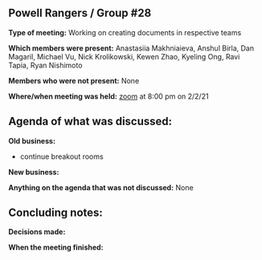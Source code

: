 ## Powell Rangers / Group #28

**Type of meeting:** Working on creating documents in respective teams

**Which members were present:** Anastasiia Makhniaieva, Anshul Birla, Dan Magaril, Michael Vu, Nick Krolikowski, Kewen Zhao, Kyeling Ong, Ravi Tapia, Ryan Nishimoto

**Members who were not present:** None

**Where/when meeting was held:** [zoom](https://ucsd.zoom.us/j/93696118730) at 8:00 pm on 2/2/21


## Agenda of what was discussed:

**Old business:** 
+ continue breakout rooms 

**New business:** 

**Anything on the agenda that was not discussed:**  None


## Concluding notes:

**Decisions made:** 

**When the meeting finished:**
